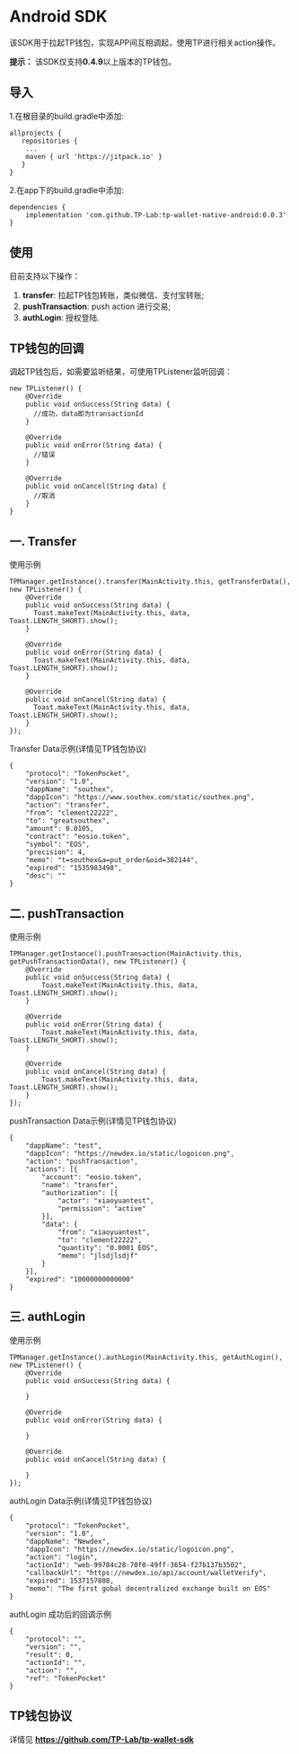 # Android SDK
该SDK用于拉起TP钱包，实现APP间互相调起，使用TP进行相关action操作。

**提示：** 该SDK仅支持**0.4.9**以上版本的TP钱包。

## 导入
1.在根目录的build.gradle中添加:
```
allprojects {
   repositories {
	...
	maven { url 'https://jitpack.io' }
   }
}
```

2.在app下的build.gradle中添加:
```
dependencies {
    implementation 'com.github.TP-Lab:tp-wallet-native-android:0.0.3'
}
```


## 使用

目前支持以下操作：
1. **transfer**: 拉起TP钱包转账，类似微信、支付宝转账;
2. **pushTransaction**: push action 进行交易;
3. **authLogin**: 授权登陆.

## TP钱包的回调

调起TP钱包后，如需要监听结果，可使用TPListener监听回调：
```
new TPListener() {
    @Override
    public void onSuccess(String data) {
      //成功，data即为transactionId
    }

    @Override
    public void onError(String data) {
      //错误
    }

    @Override
    public void onCancel(String data) {
      //取消
    }
}
```

## 一. Transfer

使用示例
```
TPManager.getInstance().transfer(MainActivity.this, getTransferData(), new TPListener() {
    @Override
    public void onSuccess(String data) {
      Toast.makeText(MainActivity.this, data, Toast.LENGTH_SHORT).show();
    }

    @Override
    public void onError(String data) {
      Toast.makeText(MainActivity.this, data, Toast.LENGTH_SHORT).show();
    }

    @Override
    public void onCancel(String data) {
      Toast.makeText(MainActivity.this, data, Toast.LENGTH_SHORT).show();
    }
});

```

Transfer Data示例(详情见TP钱包协议)
```
{
	"protocol": "TokenPocket",
	"version": "1.0",
	"dappName": "southex",
	"dappIcon": "https://www.southex.com/static/southex.png",
	"action": "transfer",
	"from": "clement22222",
	"to": "greatsouthex",
	"amount": 0.0105,
	"contract": "eosio.token",
	"symbol": "EOS",
	"precision": 4,
	"memo": "t=southex&a=put_order&oid=382144",
	"expired": "1535983498",
	"desc": ""
}
```

## 二. pushTransaction

使用示例
```
TPManager.getInstance().pushTransaction(MainActivity.this, getPushTransactionData(), new TPListener() {
    @Override
    public void onSuccess(String data) {
        Toast.makeText(MainActivity.this, data, Toast.LENGTH_SHORT).show();
    }

    @Override
    public void onError(String data) {
        Toast.makeText(MainActivity.this, data, Toast.LENGTH_SHORT).show();
    }

    @Override
    public void onCancel(String data) {
        Toast.makeText(MainActivity.this, data, Toast.LENGTH_SHORT).show();
    }
});

```

pushTransaction Data示例(详情见TP钱包协议)
```
{
	"dappName": "test",
	"dappIcon": "https://newdex.io/static/logoicon.png",
	"action": "pushTransaction",
	"actions": [{
		"account": "eosio.token",
		"name": "transfer",
		"authorization": [{
			"actor": "xiaoyuantest",
			"permission": "active"
		}],
		"data": {
			"from": "xiaoyuantest",
			"to": "clement22222",
			"quantity": "0.0001 EOS",
			"memo": "jlsdjlsdjf"
		}
	}],
	"expired": "10000000000000"
}
```

## 三. authLogin

使用示例
```
TPManager.getInstance().authLogin(MainActivity.this, getAuthLogin(), new TPListener() {
    @Override
    public void onSuccess(String data) {
        
    }

    @Override
    public void onError(String data) {

    }

    @Override
    public void onCancel(String data) {

    }
});

```

authLogin Data示例(详情见TP钱包协议)
```
{
    "protocol": "TokenPocket",
    "version": "1.0",
    "dappName": "Newdex",
    "dappIcon": "https://newdex.io/static/logoicon.png",
    "action": "login",
    "actionId": "web-99784c28-70f0-49ff-3654-f27b137b3502",
    "callbackUrl": "https://newdex.io/api/account/walletVerify",
    "expired": 1537157808,
    "memo": "The first gobal decentralized exchange built on EOS"
}
```

authLogin 成功后的回调示例
```
{
    "protocol": "",
    "version": "",
    "result": 0,
    "actionId": "",
    "action": "",
    "ref": "TokenPocket"
}
```


## TP钱包协议
详情见 **https://github.com/TP-Lab/tp-wallet-sdk**
